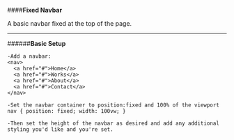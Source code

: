 ####__Fixed Navbar__

A basic navbar fixed at the top of the page. 


------






######__Basic Setup__
```
-Add a navbar:
<nav>
  <a href="#">Home</a>
  <a href="#">Works</a>
  <a href="#">About</a>
  <a href="#">Contact</a>
</nav>

-Set the navbar container to position:fixed and 100% of the viewport
nav { position: fixed; width: 100vw; }

-Then set the height of the navbar as desired and add any additional styling you'd like and you're set. 
